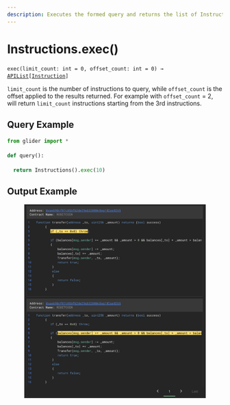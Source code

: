 ```yaml
---
description: Executes the formed query and returns the list of Instruction objects
---
```


# Instructions.exec()

`exec(limit_count: int = 0, offset_count: int = 0) →` [`APIList`](../iterables/apilist.md)`[`[`Instruction`](../instruction/)`]`

`limit_count` is the number of instructions to query, while `offset_count` is the offset applied to the results returned. For example with `offset_count` = 2, will return `limit_count` instructions starting from the 3rd instructions.

## Query Example

```python
from glider import *

def query():
  
  return Instructions().exec(10)
```

## Output Example

<figure><img src="../../.gitbook/assets/image (251).png" alt=""><figcaption></figcaption></figure>
